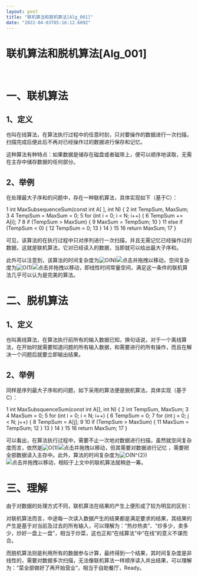 ```yaml
---
layout: post
title: "联机算法和脱机算法[Alg_001]"
date: "2022-04-03T05:16:12.609Z"
---
```

联机算法和脱机算法\[Alg\_001\]
=====================

​

一、联机算法
======

1、定义
----

也叫在线算法，在算法执行过程中的任意时刻，只对要操作的数据进行一次扫描，扫描完成后便此后不再对已经操作过的数据进行保存和记忆。

这种算法有种特点：如果数据是储存在磁盘或者磁带上，便可以顺序地读取，无需在主存中储存数据的任何部分。

2、举例
----

在处理最大子序和的问题中，存在一种联机算法，具体实现如下（基于C）：

 1 int MaxSubsequenceSum(const int A\[ \], int N) { 2     int TempSum, MaxSum; 3 
 4     TempSum = MaxSum = 0;
 5     for (int i = 0; i < N; i++) {
 6         TempSum += A\[i\]; 7 
 8         if (TempSum > MaxSum) { 9             MaxSum = TempSum;
10 }
11         else if (TempSum < 0) {
12             TempSum = 0;
13 }
14 }
15 
16     return MaxSum;
17 }

可见，该算法的在执行过程中只对序列进行一次扫描，并且无需记忆已经操作过的数据，这就是联机算法，它对已经读入的数据，当即就可以给出最大子序和。

此外可以注意到，该算法的时间复杂度为![O(N)](https://img2022.cnblogs.com/blog/2227610/202203/2227610-20220330234133874-2072500431.gif)![](https://img2022.cnblogs.com/blog/2227610/202203/2227610-20220330234127306-1410412325.gif "点击并拖拽以移动")​，空间复杂度为![O(1)](https://img2022.cnblogs.com/blog/2227610/202203/2227610-20220330234133636-747387052.gif)![](https://img2022.cnblogs.com/blog/2227610/202203/2227610-20220330234127306-1410412325.gif "点击并拖拽以移动")​，即线性时间常量空间，满足这一条件的联机算法几乎可以认为是完美的算法。

二、脱机算法
======

1、定义
----

也叫离线算法，在算法执行前所有的输入数据已知，换句话说，对于一个离线算法，在开始时就需要知道问题的所有输入数据，和需要进行的所有操作，而且在解决一个问题后就要立即输出结果。

2、举例
----

同样是序列最大子序和的问题，如下采用的算法便是脱机算法，具体实现（基于C）：

 1 int MaxSubsquenceSum(const int A\[\], int N) { 2     int TempSum, MaxSum; 3     
 4     MaxSum = 0;
 5     for (int i = 0; i < N; i++) {
 6         TempSum = 0;
 7         for (int j = 0; j < N; j++) {
 8             TempSum = A\[j\]; 9 
10             if (TempSum > MaxSum) {
11                 MaxSum = TempSum;
12 }
13 }
14 }
15 
16     return MaxSum;
17 }

可以看出，在算法执行过程中，需要不止一次地对数据进行扫描，虽然就空间复杂度而言，依然是![O(1)](https://img2022.cnblogs.com/blog/2227610/202203/2227610-20220330234133636-747387052.gif)![](https://img2022.cnblogs.com/blog/2227610/202203/2227610-20220330234127306-1410412325.gif "点击并拖拽以移动")​，但其需要对数据进行记忆 ，需要把全部数据读入主存中。此外，算法的时间复杂度为![O(N^{2})](https://img2022.cnblogs.com/blog/2227610/202203/2227610-20220330234134112-684022833.gif)![](https://img2022.cnblogs.com/blog/2227610/202203/2227610-20220330234127306-1410412325.gif "点击并拖拽以移动")​，相较于上文中的联机算法就稍逊一筹。

三、理解
====

由于对数据的处理方式不同，联机算法在结果的产生上便形成了较为明显的区别：

对联机算法而言，中途每一次读入数据产生的结果都是满足要求的结果，其结果的产生是基于对当前及过去的所有输入，可以理解为：“热炒热卖”、“炒多少，卖多少，炒好一盘上一盘”，相当于炒菜，这也正和“在线算法”中“在线”的意义不谋而合。

而脱机算法则是利用所有的数据参与计算，最终得到一个结果，其时间复杂度是非线性的，需要对数据多次扫描，无法像联机算法一样顺序读入并出结果，可以理解为：“菜全部做好了再开始营业”，相当于自助餐厅，Ready。

​